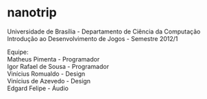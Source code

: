 nanotrip
========

Universidade de Brasília - Departamento de Ciência da Computação<br />
Introdução ao Desenvolvimento de Jogos - Semestre 2012/1

Equipe:<br />
Matheus Pimenta - Programador<br />
Igor Rafael de Sousa - Programador<br />
Vinícius Romualdo - Design<br />
Vinícius de Azevedo - Design<br />
Edgard Felipe - Áudio
